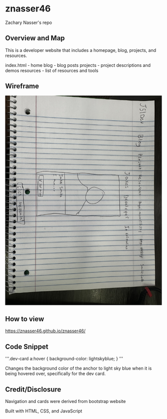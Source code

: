 # znasser46
Zachary Nasser's repo

## Overview and Map
This is a developer website that includes a homepage, blog, projects, and resources.

index.html - home
blog - blog posts
projects - project descriptions and demos
resources - list of resources and tools


## Wireframe
![wireframe pic](docs/images/home-wireframe-project-alpha.jpg)


## How to view
https://znasser46.github.io/znasser46/


## Code Snippet
'''.dev-card a:hover {
  background-color: lightskyblue;
} '''

Changes the background color of the anchor to light sky blue when it is being hovered over, specifically for the dev card.


## Credit/Disclosure
Navigation and cards were derived from bootstrap website

Built with HTML, CSS, and JavaScript


